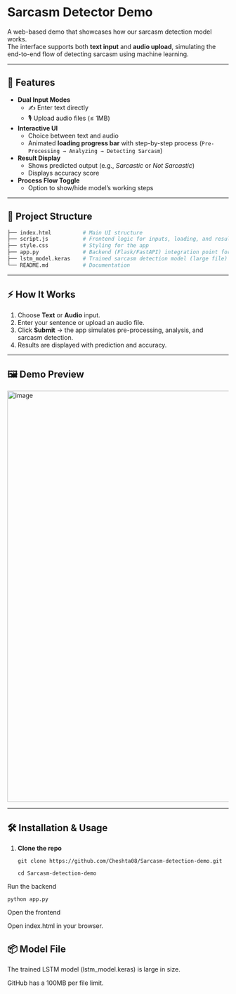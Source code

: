 # Sarcasm Detector Demo  

A web-based demo that showcases how our sarcasm detection model works.  
The interface supports both **text input** and **audio upload**, simulating the end-to-end flow of detecting sarcasm using machine learning.  

---

## 🚀 Features  
- **Dual Input Modes**  
  - ✍️ Enter text directly  
  - 🎙️ Upload audio files (≤ 1MB)  
- **Interactive UI**  
  - Choice between text and audio  
  - Animated **loading progress bar** with step-by-step process (`Pre-Processing → Analyzing → Detecting Sarcasm`)  
- **Result Display**  
  - Shows predicted output (e.g., *Sarcastic* or *Not Sarcastic*)  
  - Displays accuracy score  
- **Process Flow Toggle**  
  - Option to show/hide model’s working steps  

---

## 📂 Project Structure  
```bash
├── index.html          # Main UI structure
├── script.js           # Frontend logic for inputs, loading, and results
├── style.css           # Styling for the app
├── app.py              # Backend (Flask/FastAPI) integration point for ML model
├── lstm_model.keras    # Trained sarcasm detection model (large file)
└── README.md           # Documentation
```
---

## ⚡ How It Works  
1. Choose **Text** or **Audio** input.  
2. Enter your sentence or upload an audio file.  
3. Click **Submit** → the app simulates pre-processing, analysis, and sarcasm detection.  
4. Results are displayed with prediction and accuracy.  

---

## 🖼️ Demo Preview  
<img width="1907" height="937" alt="image" src="https://github.com/user-attachments/assets/e3c1a883-a106-45cd-b15e-7d9e5e8f9cd1" />
  

---

## 🛠️ Installation & Usage  

1. **Clone the repo**  
   ```
   git clone https://github.com/Cheshta08/Sarcasm-detection-demo.git

   ```
   ```
   cd Sarcasm-detection-demo
   ```
Run the backend

```
python app.py
```

Open the frontend

Open index.html in your browser.

## 📦 Model File
The trained LSTM model (lstm_model.keras) is large in size.

GitHub has a 100MB per file limit.



